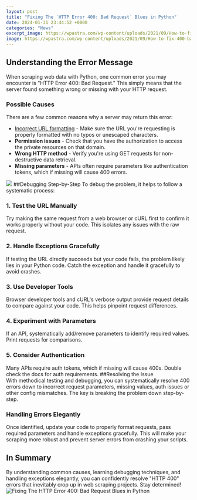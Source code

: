 ```yaml
---
layout: post
title: "Fixing The `HTTP Error 400: Bad Request` Blues in Python"
date: 2024-01-31 23:44:52 +0000
categories: "News"
excerpt_image: https://wpastra.com/wp-content/uploads/2021/09/How-to-fix-400-bad-request-error.jpg
image: https://wpastra.com/wp-content/uploads/2021/09/How-to-fix-400-bad-request-error.jpg
---
```


## Understanding the Error Message
When scraping web data with Python, one common error you may encounter is "HTTP Error 400: Bad Request." This simply means that the server found something wrong or missing with your HTTP request. 
### Possible Causes
There are a few common reasons why a server may return this error:
- [Incorrect URL formatting](https://store.fi.io.vn/chihuahua-witch-dog-lovers-halloween-gift4268-t-shirt) - Make sure the URL you're requesting is properly formatted with no typos or unescaped characters.
- **Permission issues** - Check that you have the authorization to access the private resources on that domain. 
- **Wrong HTTP method** - Verify you're using GET requests for non-destructive data retrieval. 
- **Missing parameters** - APIs often require parameters like authentication tokens, which if missing will cause 400 errors.

![](https://www.essentialplugin.com/wp-content/uploads/2022/02/what-is-http-bad-request-error-400-how-to-fix-it-1-1-scaled.jpg)
##Debugging Step-by-Step
To debug the problem, it helps to follow a systematic process:
### 1. Test the URL Manually  
Try making the same request from a web browser or cURL first to confirm it works properly without your code. This isolates any issues with the raw request.
### 2. Handle Exceptions Gracefully
If testing the URL directly succeeds but your code fails, the problem likely lies in your Python code. Catch the exception and handle it gracefully to avoid crashes.
### 3. Use Developer Tools
Browser developer tools and cURL's verbose output provide request details to compare against your code. This helps pinpoint request differences.
### 4. Experiment with Parameters  
If an API, systematically add/remove parameters to identify required values. Print requests for comparisons.
### 5. Consider Authentication
Many APIs require auth tokens, which if missing will cause 400s. Double check the docs for auth requirements.
##Resolving the Issue  
With methodical testing and debugging, you can systematically resolve 400 errors down to incorrect request parameters, missing values, auth issues or other config mismatches. The key is breaking the problem down step-by-step.
### Handling Errors Elegantly
Once identified, update your code to properly format requests, pass required parameters and handle exceptions gracefully. This will make your scraping more robust and prevent server errors from crashing your scripts.
## In Summary
By understanding common causes, learning debugging techniques, and handling exceptions elegantly, you can confidently resolve "HTTP 400" errors that inevitably crop up in web scraping projects. Stay determined!
![Fixing The `HTTP Error 400: Bad Request` Blues in Python](https://wpastra.com/wp-content/uploads/2021/09/How-to-fix-400-bad-request-error.jpg)